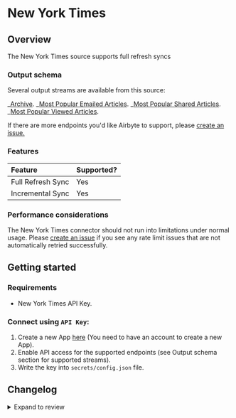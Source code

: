 # New York Times

## Overview

The New York Times source supports full refresh syncs

### Output schema

Several output streams are available from this source:

_[Archive](https://developer.nytimes.com/docs/archive-product/1/overview).
_[Most Popular Emailed Articles](https://developer.nytimes.com/docs/most-popular-product/1/routes/emailed/%7Bperiod%7D.json/get).
_[Most Popular Shared Articles](https://developer.nytimes.com/docs/most-popular-product/1/routes/shared/%7Bperiod%7D.json/get).
_[Most Popular Viewed Articles](https://developer.nytimes.com/docs/most-popular-product/1/routes/viewed/%7Bperiod%7D.json/get).

If there are more endpoints you'd like Airbyte to support, please [create an issue.](https://github.com/airbytehq/airbyte/issues/new/choose)

### Features

| Feature           | Supported? |
| :---------------- | :--------- |
| Full Refresh Sync | Yes        |
| Incremental Sync  | Yes        |

### Performance considerations

The New York Times connector should not run into limitations under normal usage. Please [create an issue](https://github.com/airbytehq/airbyte/issues) if you see any rate limit issues that are not automatically retried successfully.

## Getting started

### Requirements

- New York Times API Key.

### Connect using `API Key`:

1. Create a new App [here](https://developer.nytimes.com/my-apps/new-app) (You need to have an account to create a new App).
2. Enable API access for the supported endpoints (see Output schema section for supported streams).
3. Write the key into `secrets/config.json` file.

## Changelog

<details>
  <summary>Expand to review</summary>

| Version | Date       | Pull Request                                             | Subject                                                                         |
| :------ | :--------- | :------------------------------------------------------- | :------------------------------------------------------------------------------ |
| 0.2.3 | 2025-01-25 | [48172](https://github.com/airbytehq/airbyte/pull/48172) | Update dependencies |
| 0.2.2 | 2024-10-29 | [47728](https://github.com/airbytehq/airbyte/pull/47728) | Update dependencies |
| 0.2.1 | 2024-10-28 | [47634](https://github.com/airbytehq/airbyte/pull/47634) | Update dependencies |
| 0.2.0 | 2024-08-22 | [44555](https://github.com/airbytehq/airbyte/pull/44555) | Refactor connector to manifest-only format |
| 0.1.18 | 2024-08-17 | [44349](https://github.com/airbytehq/airbyte/pull/44349) | Update dependencies |
| 0.1.17 | 2024-08-10 | [43577](https://github.com/airbytehq/airbyte/pull/43577) | Update dependencies |
| 0.1.16 | 2024-08-03 | [43257](https://github.com/airbytehq/airbyte/pull/43257) | Update dependencies |
| 0.1.15 | 2024-07-27 | [42733](https://github.com/airbytehq/airbyte/pull/42733) | Update dependencies |
| 0.1.14 | 2024-07-20 | [42234](https://github.com/airbytehq/airbyte/pull/42234) | Update dependencies |
| 0.1.13 | 2024-07-13 | [41912](https://github.com/airbytehq/airbyte/pull/41912) | Update dependencies |
| 0.1.12 | 2024-07-10 | [41580](https://github.com/airbytehq/airbyte/pull/41580) | Update dependencies |
| 0.1.11 | 2024-07-10 | [41102](https://github.com/airbytehq/airbyte/pull/41102) | Update dependencies |
| 0.1.10 | 2024-07-08 | [41030](https://github.com/airbytehq/airbyte/pull/41030) | Fix spec by removing invalid date properties |
| 0.1.9 | 2024-07-06 | [40955](https://github.com/airbytehq/airbyte/pull/40955) | Update dependencies |
| 0.1.8 | 2024-06-25 | [40390](https://github.com/airbytehq/airbyte/pull/40390) | Update dependencies |
| 0.1.7 | 2024-06-22 | [40079](https://github.com/airbytehq/airbyte/pull/40079) | Update dependencies |
| 0.1.6   | 2024-06-5  | [39119](https://github.com/airbytehq/airbyte/pull/39119)     | Upgrade base image to 1.2.2                                                     |
| 0.1.5   | 2024-04-19 | [37204](https://github.com/airbytehq/airbyte/pull/37204) | Updating to 0.80.0 CDK                                                          |
| 0.1.4   | 2024-04-18 | [37204](https://github.com/airbytehq/airbyte/pull/37204) | Manage dependencies with Poetry.                                                |
| 0.1.3   | 2024-04-15 | [37204](https://github.com/airbytehq/airbyte/pull/37204) | Base image migration: remove Dockerfile and use the python-connector-base image |
| 0.1.2   | 2024-04-12 | [37204](https://github.com/airbytehq/airbyte/pull/37204) | schema descriptions                                                             |
| 0.1.1   | 2023-02-13 | [22925](https://github.com/airbytehq/airbyte/pull/22925) | Specified date formatting in specification                                      |
| 0.1.0   | 2022-11-01 | [18746](https://github.com/airbytehq/airbyte/pull/18746) | 🎉 New Source: New York Times                                                  |

</details>
